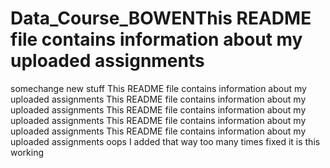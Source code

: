 # Data_Course_BOWENThis README file contains information about my uploaded assignments
somechange
new stuff
This README file contains information about my uploaded assignments
This README file contains information about my uploaded assignments
This README file contains information about my uploaded assignments
This README file contains information about my uploaded assignments
This README file contains information about my uploaded assignments
oops I added that way too many times
fixed it
is this working
